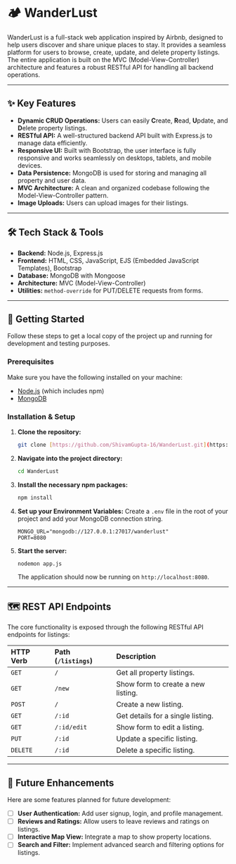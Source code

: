 # 🏕️ WanderLust

WanderLust is a full-stack web application inspired by Airbnb, designed to help users discover and share unique places to stay. It provides a seamless platform for users to browse, create, update, and delete property listings. The entire application is built on the MVC (Model-View-Controller) architecture and features a robust RESTful API for handling all backend operations.

---

## ✨ Key Features

-   **Dynamic CRUD Operations:** Users can easily **C**reate, **R**ead, **U**pdate, and **D**elete property listings.
-   **RESTful API:** A well-structured backend API built with Express.js to manage data efficiently.
-   **Responsive UI:** Built with Bootstrap, the user interface is fully responsive and works seamlessly on desktops, tablets, and mobile devices.
-   **Data Persistence:** MongoDB is used for storing and managing all property and user data.
-   **MVC Architecture:** A clean and organized codebase following the Model-View-Controller pattern.
-   **Image Uploads:** Users can upload images for their listings.

---

## 🛠️ Tech Stack & Tools

-   **Backend:** Node.js, Express.js
-   **Frontend:** HTML, CSS, JavaScript, EJS (Embedded JavaScript Templates), Bootstrap
-   **Database:** MongoDB with Mongoose
-   **Architecture:** MVC (Model-View-Controller)
-   **Utilities:** `method-override` for PUT/DELETE requests from forms.

---

## 🚀 Getting Started

Follow these steps to get a local copy of the project up and running for development and testing purposes.

### Prerequisites

Make sure you have the following installed on your machine:
-   [Node.js](https://nodejs.org/en/) (which includes npm)
-   [MongoDB](https://www.mongodb.com/try/download/community)

### Installation & Setup

1.  **Clone the repository:**
    ```bash
    git clone [https://github.com/ShivamGupta-16/WanderLust.git](https://github.com/ShivamGupta-16/WanderLust.git)
    ```

2.  **Navigate into the project directory:**
    ```bash
    cd WanderLust
    ```

3.  **Install the necessary npm packages:**
    ```bash
    npm install
    ```

4.  **Set up your Environment Variables:**
    Create a `.env` file in the root of your project and add your MongoDB connection string.
    ```env
    MONGO_URL="mongodb://127.0.0.1:27017/wanderlust"
    PORT=8080
    ```

5.  **Start the server:**
    ```bash
    nodemon app.js
    ```
    The application should now be running on `http://localhost:8080`.

---

## 🗺️ REST API Endpoints

The core functionality is exposed through the following RESTful API endpoints for listings:

| HTTP Verb | Path (`/listings`) | Description                     |
| :-------- | :----------------- | :------------------------------ |
| `GET`     | `/`                | Get all property listings.      |
| `GET`     | `/new`             | Show form to create a new listing. |
| `POST`    | `/`                | Create a new listing.           |
| `GET`     | `/:id`             | Get details for a single listing. |
| `GET`     | `/:id/edit`        | Show form to edit a listing.    |
| `PUT`     | `/:id`             | Update a specific listing.      |
| `DELETE`  | `/:id`             | Delete a specific listing.      |

---

## 🔮 Future Enhancements

Here are some features planned for future development:
-   [ ] **User Authentication:** Add user signup, login, and profile management.
-   [ ] **Reviews and Ratings:** Allow users to leave reviews and ratings on listings.
-   [ ] **Interactive Map View:** Integrate a map to show property locations.
-   [ ] **Search and Filter:** Implement advanced search and filtering options for listings.
